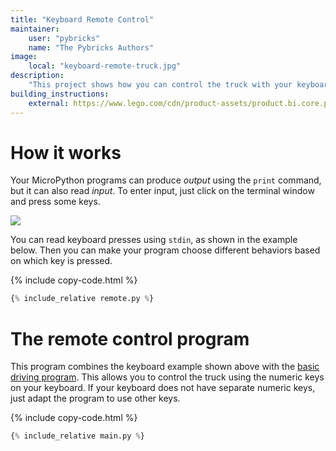 ```yaml
---
title: "Keyboard Remote Control"
maintainer:
    user: "pybricks"
    name: "The Pybricks Authors"
image:
    local: "keyboard-remote-truck.jpg"
description:
    "This project shows how you can control the truck with your keyboard."
building_instructions:
    external: https://www.lego.com/cdn/product-assets/product.bi.core.pdf/6314518.pdf
---
```


# How it works

Your MicroPython programs can produce *output* using the `print` command, but
it can also read *input*. To enter input, just click on the terminal window
and press some keys.

![](./terminalwindow.png)

You can read keyboard presses using `stdin`, as shown in the example below.
Then you can make your program choose different behaviors based on which key
is pressed.

{% include copy-code.html %}
```python
{% include_relative remote.py %}
```


# The remote control program

This program combines the keyboard example shown above with
the [basic driving program](../driving). This allows you to control the
truck using the numeric keys on your keyboard. If your keyboard does not have
separate numeric keys, just adapt the program to use other keys.

{% include copy-code.html %}
```python
{% include_relative main.py %}
```
